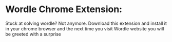 # Wordle Chrome Extension:

Stuck at solving wordle? Not anymore. Download this extension and install it in your chrome browser and the next time you visit Wordle website you will be greeted with a surprise 

